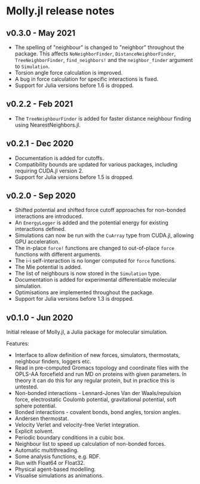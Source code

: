 # Molly.jl release notes

## v0.3.0 - May 2021

- The spelling of "neighbour" is changed to "neighbor" throughout the package. This affects `NoNeighborFinder`, `DistanceNeighborFinder`, `TreeNeighborFinder`, `find_neighbors!` and the `neighbor_finder` argument to `Simulation`.
- Torsion angle force calculation is improved.
- A bug in force calculation for specific interactions is fixed.
- Support for Julia versions before 1.6 is dropped.

## v0.2.2 - Feb 2021

- The `TreeNeighbourFinder` is added for faster distance neighbour finding using NearestNeighbors.jl.

## v0.2.1 - Dec 2020

- Documentation is added for cutoffs.
- Compatibility bounds are updated for various packages, including requiring CUDA.jl version 2.
- Support for Julia versions before 1.5 is dropped.

## v0.2.0 - Sep 2020

- Shifted potential and shifted force cutoff approaches for non-bonded interactions are introduced.
- An `EnergyLogger` is added and the potential energy for existing interactions defined.
- Simulations can now be run with the `CuArray` type from CUDA.jl, allowing GPU acceleration.
- The in-place `force!` functions are changed to out-of-place `force` functions with different arguments.
- The i-i self-interaction is no longer computed for `force` functions.
- The Mie potential is added.
- The list of neighbours is now stored in the `Simulation` type.
- Documentation is added for experimental differentiable molecular simulation.
- Optimisations are implemented throughout the package.
- Support for Julia versions before 1.3 is dropped.

## v0.1.0 - Jun 2020

Initial release of Molly.jl, a Julia package for molecular simulation.

Features:
- Interface to allow definition of new forces, simulators, thermostats, neighbour finders, loggers etc.
- Read in pre-computed Gromacs topology and coordinate files with the OPLS-AA forcefield and run MD on proteins with given parameters. In theory it can do this for any regular protein, but in practice this is untested.
- Non-bonded interactions - Lennard-Jones Van der Waals/repulsion force, electrostatic Coulomb potential, gravitational potential, soft sphere potential.
- Bonded interactions - covalent bonds, bond angles, torsion angles.
- Andersen thermostat.
- Velocity Verlet and velocity-free Verlet integration.
- Explicit solvent.
- Periodic boundary conditions in a cubic box.
- Neighbour list to speed up calculation of non-bonded forces.
- Automatic multithreading.
- Some analysis functions, e.g. RDF.
- Run with Float64 or Float32.
- Physical agent-based modelling.
- Visualise simulations as animations.
